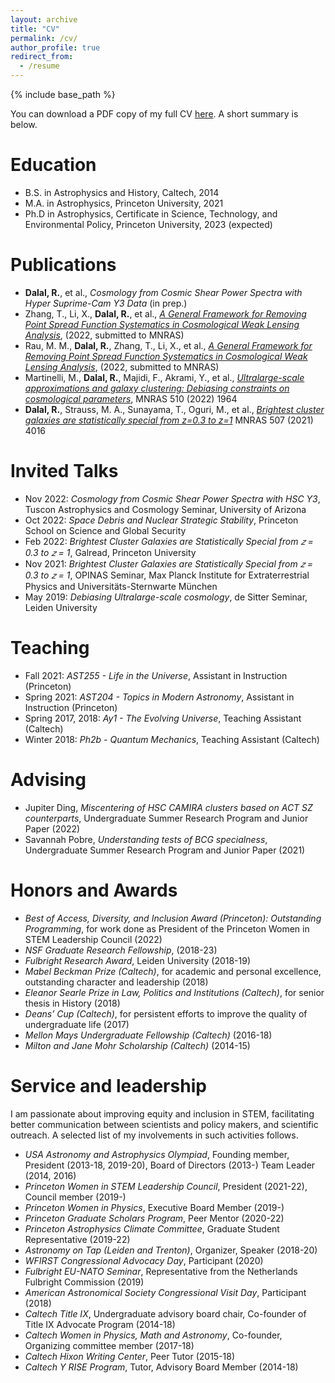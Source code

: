 ```yaml
---
layout: archive
title: "CV"
permalink: /cv/
author_profile: true
redirect_from:
  - /resume
---
```


{% include base_path %}

You can download a PDF copy of my full CV [here](/files/pdf/Roohi_CV.pdf). A short summary is below. 

Education
======
* B.S. in Astrophysics and History, Caltech, 2014
* M.A. in Astrophysics, Princeton University, 2021
* Ph.D in Astrophysics, Certificate in Science, Technology, and Environmental Policy, Princeton University, 2023 (expected)

Publications
======
* __Dalal, R.__, et al., _Cosmology from Cosmic Shear Power Spectra with Hyper Suprime-Cam Y3 Data_ (in prep.)
* Zhang, T., Li, X., __Dalal, R.__, et al., [_A General Framework for Removing Point Spread Function Systematics in Cosmological Weak Lensing Analysis_](https://arxiv.org/abs/2212.03257), (2022, submitted to MNRAS)
* Rau, M. M., __Dalal, R.__, Zhang, T., Li, X., et al., [_A General Framework for Removing Point Spread Function Systematics in Cosmological Weak Lensing Analysis_](https://arxiv.org/abs/2211.16516), (2022, submitted to MNRAS)
* Martinelli, M., __Dalal, R.__, Majidi, F., Akrami, Y., et al., [_Ultralarge-scale approximations and galaxy clustering: Debiasing constraints on cosmological parameters_](https://academic.oup.com/mnras/article/510/2/1964/6460492), MNRAS 510 (2022) 1964
* __Dalal, R.__, Strauss, M. A., Sunayama, T., Oguri, M., et al., [_Brightest cluster galaxies are statistically special from z=0.3 to z=1_](https://academic.oup.com/mnras/article/507/3/4016/6353535) MNRAS 507 (2021) 4016
  
Invited Talks
======
* Nov 2022: _Cosmology from Cosmic Shear Power Spectra with HSC Y3_, Tuscon Astrophysics and Cosmology Seminar, University of Arizona
* Oct 2022: _Space Debris and Nuclear Strategic Stability_, Princeton School on Science and Global Security
* Feb 2022: _Brightest Cluster Galaxies are Statistically Special from 𝑧 = 0.3 to 𝑧 = 1_, Galread, Princeton University
* Nov 2021: _Brightest Cluster Galaxies are Statistically Special from 𝑧 = 0.3 to 𝑧 = 1_, OPINAS Seminar, Max Planck Institute for Extraterrestrial Physics and Universitäts-Sternwarte München
* May 2019: _Debiasing Ultralarge-scale cosmology_, de Sitter Seminar, Leiden University
  
Teaching
======
* Fall 2021: _AST255 - Life in the Universe_, Assistant in Instruction (Princeton)
* Spring 2021: _AST204 - Topics in Modern Astronomy_, Assistant in Instruction (Princeton)
* Spring 2017, 2018: _Ay1 - The Evolving Universe_, Teaching Assistant (Caltech)
* Winter 2018: _Ph2b - Quantum Mechanics_, Teaching Assistant (Caltech)

Advising
======
* Jupiter Ding, _Miscentering of HSC CAMIRA clusters based on ACT SZ counterparts_, Undergraduate Summer Research Program and Junior Paper (2022)
* Savannah Pobre, _Understanding tests of BCG specialness_, Undergraduate Summer Research Program and Junior Paper (2021)

Honors and Awards
======
* _Best of Access, Diversity, and Inclusion Award (Princeton): Outstanding Programming_, for work done as President of the Princeton Women in STEM Leadership Council (2022)
* _NSF Graduate Research Fellowship_, (2018-23)
* _Fulbright Research Award_, Leiden University (2018-19)
* _Mabel Beckman Prize (Caltech)_, for academic and personal excellence, outstanding character and leadership (2018)
* _Eleanor Searle Prize in Law, Politics and Institutions (Caltech)_, for senior thesis in History (2018)
* _Deans’ Cup (Caltech)_, for persistent efforts to improve the quality of undergraduate life (2017)
* _Mellon Mays Undergraduate Fellowship (Caltech)_ (2016-18)
* _Milton and Jane Mohr Scholarship (Caltech)_ (2014-15)

Service and leadership
======
I am passionate about improving equity and inclusion in STEM, facilitating better communication between scientists and policy makers, and scientific outreach. A selected list of my involvements in such activities follows.
* _USA Astronomy and Astrophysics Olympiad_, Founding member, President (2013-18, 2019-20), Board of Directors (2013-) Team Leader (2014, 2016)
* _Princeton Women in STEM Leadership Council_, President (2021-22), Council member (2019-)
* _Princeton Women in Physics_, Executive Board Member (2019-)
* _Princeton Graduate Scholars Program_, Peer Mentor (2020-22)
* _Princeton Astrophysics Climate Committee_, Graduate Student Representative (2019-22)
* _Astronomy on Tap (Leiden and Trenton)_, Organizer, Speaker (2018-20)
* _WFIRST Congressional Advocacy Day_, Participant (2020)
* _Fulbright EU-NATO Seminar_, Representative from the Netherlands Fulbright Commission (2019)
* _American Astronomical Society Congressional Visit Day_, Participant (2018)
* _Caltech Title IX_, Undergraduate advisory board chair, Co-founder of Title IX Advocate Program (2014-18)
* _Caltech Women in Physics, Math and Astronomy_, Co-founder, Organizing committee member (2017-18)
* _Caltech Hixon Writing Center_, Peer Tutor (2015-18)
* _Caltech Y RISE Program_, Tutor, Advisory Board Member (2014-18)
